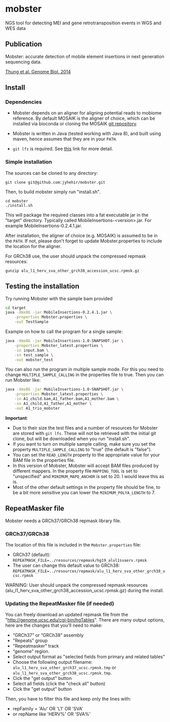 # mobster
NGS tool for detecting MEI and gene retrotransposition events in WGS and WES data


## Publication

Mobster: accurate detection of mobile element insertions in next generation sequencing data.

[Thung et al. Genome Biol. 2014](https://genomebiology.biomedcentral.com/track/pdf/10.1186/s13059-014-0488-x.pdf)


## Install

### Dependencies

* Mobster depends on an aligner for aligning potential reads to mobiome reference. By default MOSAIK is the aligner of choice, which can be installed via bioconda or cloning the MOSAIK [git repository](https://github.com/wanpinglee/MOSAIK).

* Mobster is written in Java (tested working with Java 8), and built using maven, hence assumes that they are in your `PATH`.  

* `git lfs` is required. See [this](https://help.github.com/articles/installing-git-large-file-storage/) link for more detail.

### Simple installation

The sources can be cloned to any directory:

```
git clone git@github.com:jyhehir/mobster.git
```

Then, to build mobster simply run "install.sh". 

```
cd mobster
./install.sh
```

This will package the required classes into a fat executable jar in the "target" directory. Typically called MobileInsertions-\<version\>.jar. For example MobileInsertions-0.2.4.1.jar.

After installation, the aligner of choice (e.g. MOSAIK) is assumed to be in the `PATH`. If not, please don't forget to update Mobster.properties to include the location for the aligner.

For GRCh38 use, the user should unpack the compressed repmask resources:
```
gunzip alu_l1_herv_sva_other_grch38_accession_ucsc.rpmsk.gz
```


## Testing the installation

Try running Mobster with the sample bam provided

```bash
cd target
java -Xmx8G -jar MobileInsertions-0.2.4.1.jar \
    -properties Mobster.properties \
    -out TestSample
```

Example on how to call the program for a single sample:

```bash
java -Xmx8G -jar MobileInsertions-1.0-SNAPSHOT.jar \
    -properties Mobster_latest.properties \
    -in input.bam \
    -sn test_sample \
    -out mobster_test
```

You can also run the program in multiple sample mode. For this you need to change `MULTIPLE_SAMPLE_CALLING` in the properties file to true. Then you can run Mobster like:

```bash
java -Xmx8G -jar MobileInsertions-1.0-SNAPSHOT.jar \
    -properties Mobster_latest.properties \
    -in A1_child.bam,A1_father.bam,A1_mother.bam \
    -sn A1_child,A1_father,A1_mother \
    -out A1_trio_mobster
```

__Important__:

* Due to their size the test files and a number of resources for Mobster are stored with `git lfs`. These will not be retrieved with the initial git clone, but will be downloaded when you run "install.sh".
* If you want to turn on multiple sample calling, make sure you set the property `MULTIPLE_SAMPLE_CALLING` to "true" (the default is "false").
* You can set the `READ_LENGTH` property to the appropriate value for your BAM file in the properties file.
* In this version of Mobster, Mobster will accept BAM files produced by different mappers. In the property file `MAPPING_TOOL` is set to "unspecified" and `MINIMUM_MAPQ_ANCHOR` is set to 20. I would leave this as is.
* Most of the other default settings in the property file should be fine, to be a bit more sensitive you can lower the `MINIMUM_POLYA_LENGTH` to 7.

## RepeatMasker file

Mobster needs a GRCh37/GRCh38 repmask library file.

### GRCh37/GRCh38
The location of this file is included in the `Mobster.properties` file:
- GRCh37 (default):
`REPEATMASK_FILE=../resources/repmask/hg19_alul1svaerv.rpmsk`
- The user can change this default value to GRCh38:
`REPEATMASK_FILE=../resources/repmask/alu_l1_herv_sva_other_grch38_ucsc.rpmsk`

WARNING: User should unpack the compressed repmask resources (alu_l1_herv_sva_other_grch38_accession_ucsc.rpmsk.gz) during the install.

### Updating the RepeatMasker file (if needed)
You can freely download an updated repmask file from the "http://genome.ucsc.edu/cgi-bin/hgTables". 
There are many output options, here are the changes that you'll need to make:
- “GRCh37” or “GRCh38” assembly
- "Repeats" group
- "Repeatmasker" track
- “genome” region. 
- Select output format as "selected fields from primary and related tables"
- Choose the following output filename: `alu_l1_herv_sva_other_grch37_ucsc.rpmsk.tmp` or `alu_l1_herv_sva_other_grch38_ucsc.rpmsk.tmp`. 
- Cick the "get output" button
- Select all fields (click the "check all" button)
- Cick the "get output" button

Then, you have to filter this file and keep only the lines with:
- repFamily = 'Alu' OR 'L1' OR 'SVA' 
- or repName like 'HERV%' OR 'SVA%'
